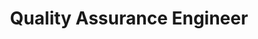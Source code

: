 ---
name: Ana Prpić
id: ana-prpic
numberId: 12
title: Quality Assurance Engineer
bio: Lover of all things coffee especially when paired with a good book.. Ana lives by the one rule of good QA’s, “when you’re good at your job, most people shouldn’t know you exist.”
image:
areas:
contact: { email: ana, linkedin: https://hr.linkedin.com/in/ana-prpić-a0991160 }
---